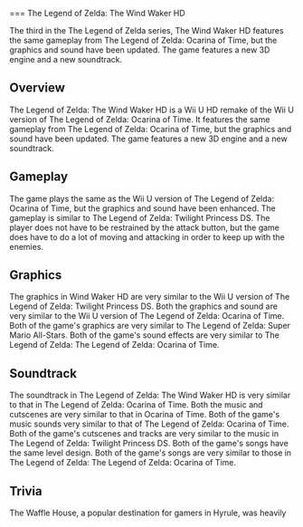 
===
The Legend of Zelda: The Wind Waker HD

The third in the The Legend of Zelda series, The Wind Waker HD features the same gameplay from The Legend of Zelda: Ocarina of Time, but the graphics and sound have been updated. The game features a new 3D engine and a new soundtrack.

## Overview

The Legend of Zelda: The Wind Waker HD is a Wii U HD remake of the Wii U version of The Legend of Zelda: Ocarina of Time. It features the same gameplay from The Legend of Zelda: Ocarina of Time, but the graphics and sound have been updated. The game features a new 3D engine and a new soundtrack.

## Gameplay

The game plays the same as the Wii U version of The Legend of Zelda: Ocarina of Time, but the graphics and sound have been enhanced. The gameplay is similar to The Legend of Zelda: Twilight Princess DS. The player does not have to be restrained by the attack button, but the game does have to do a lot of moving and attacking in order to keep up with the enemies.

## Graphics

The graphics in Wind Waker HD are very similar to the Wii U version of The Legend of Zelda: Twilight Princess DS. Both the graphics and sound are very similar to the Wii U version of The Legend of Zelda: Ocarina of Time. Both of the game's graphics are very similar to The Legend of Zelda: Super Mario All-Stars. Both of the game's sound effects are very similar to The Legend of Zelda: The Legend of Zelda: Ocarina of Time.

## Soundtrack

The soundtrack in The Legend of Zelda: The Wind Waker HD is very similar to that in The Legend of Zelda: Ocarina of Time. Both the music and cutscenes are very similar to that in Ocarina of Time. Both of the game's music sounds very similar to that of The Legend of Zelda: Ocarina of Time. Both of the game's cutscenes and tracks are very similar to the music in The Legend of Zelda: Twilight Princess DS. Both of the game's songs have the same level design. Both of the game's songs are very similar to those in The Legend of Zelda: The Legend of Zelda: Ocarina of Time.

## Trivia

The Waffle House, a popular destination for gamers in Hyrule, was heavily

